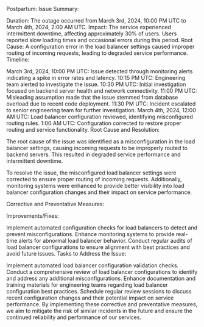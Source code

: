 Postpartum: 
Issue Summary:

Duration: The outage occurred from March 3rd, 2024, 10:00 PM UTC to March 4th, 2024, 2:00 AM UTC.
Impact: The service experienced intermittent downtime, affecting approximately 30% of users. Users reported slow loading times and occasional errors during this period.
Root Cause: A configuration error in the load balancer settings caused improper routing of incoming requests, leading to degraded service performance.
Timeline:

March 3rd, 2024, 10:00 PM UTC: Issue detected through monitoring alerts indicating a spike in error rates and latency.
10:15 PM UTC: Engineering team alerted to investigate the issue.
10:30 PM UTC: Initial investigation focused on backend server health and network connectivity.
11:00 PM UTC: Misleading assumption made that the issue stemmed from database overload due to recent code deployment.
11:30 PM UTC: Incident escalated to senior engineering team for further investigation.
March 4th, 2024, 12:00 AM UTC: Load balancer configuration reviewed, identifying misconfigured routing rules.
1:00 AM UTC: Configuration corrected to restore proper routing and service functionality.
Root Cause and Resolution:

The root cause of the issue was identified as a misconfiguration in the load balancer settings, causing incoming requests to be improperly routed to backend servers. This resulted in degraded service performance and intermittent downtime.

To resolve the issue, the misconfigured load balancer settings were corrected to ensure proper routing of incoming requests. Additionally, monitoring systems were enhanced to provide better visibility into load balancer configuration changes and their impact on service performance.

Corrective and Preventative Measures:

Improvements/Fixes:

Implement automated configuration checks for load balancers to detect and prevent misconfigurations.
Enhance monitoring systems to provide real-time alerts for abnormal load balancer behavior.
Conduct regular audits of load balancer configurations to ensure alignment with best practices and avoid future issues.
Tasks to Address the Issue:

Implement automated load balancer configuration validation checks.
Conduct a comprehensive review of load balancer configurations to identify and address any additional misconfigurations.
Enhance documentation and training materials for engineering teams regarding load balancer configuration best practices.
Schedule regular review sessions to discuss recent configuration changes and their potential impact on service performance.
By implementing these corrective and preventative measures, we aim to mitigate the risk of similar incidents in the future and ensure the continued reliability and performance of our services.
